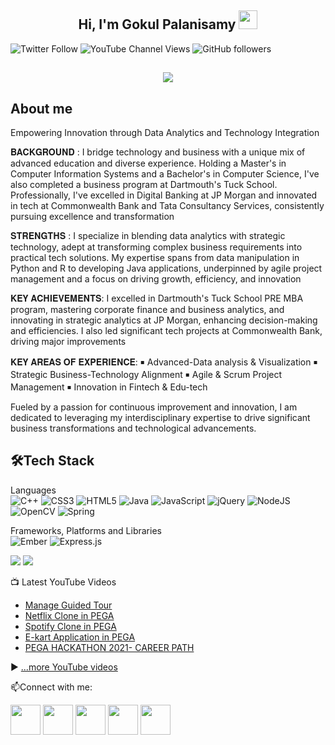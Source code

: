 <h2 align="center">Hi, I'm Gokul Palanisamy  <img src="https://user-images.githubusercontent.com/39955420/147578264-bae0526c-028a-49d2-8af8-d08bb4edbd2a.gif" height="30" width="30"></h2>
 
![Twitter Follow](https://img.shields.io/twitter/follow/beinggokulajith?style=social) 
![YouTube Channel Views](https://img.shields.io/youtube/channel/views/UCp7MAhWks1xQaclOLx1Fg8Q?style=social) 
![GitHub followers](https://img.shields.io/github/followers/Gokul-06?style=social)

<h2 align="center"><img src="https://user-images.githubusercontent.com/55435648/147823566-9c3f90d4-7f2f-48e0-85f5-f718c00279d5.gif"></h2>

<h2>About me</h2>

Empowering Innovation through Data Analytics and Technology Integration 

𝐁𝐀𝐂𝐊𝐆𝐑𝐎𝐔𝐍𝐃 : I bridge technology and business with a unique mix of advanced education and diverse experience. Holding a Master's in Computer Information Systems and a Bachelor's in Computer Science, I've also completed a business program at Dartmouth's Tuck School. Professionally, I've excelled in Digital Banking at JP Morgan and innovated in tech at Commonwealth Bank and Tata Consultancy Services, consistently pursuing excellence and transformation

𝐒𝐓𝐑𝐄𝐍𝐆𝐓𝐇𝐒 : I specialize in blending data analytics with strategic technology, adept at transforming complex business requirements into practical tech solutions. My expertise spans from data manipulation in Python and R to developing Java applications, underpinned by agile project management and a focus on driving growth, efficiency, and innovation

𝐊𝐄𝐘 𝐀𝐂𝐇𝐈𝐄𝐕𝐄𝐌𝐄𝐍𝐓𝐒:
I excelled in Dartmouth's Tuck School PRE MBA program, mastering corporate finance and business analytics, and innovating in strategic analytics at JP Morgan, enhancing decision-making and efficiencies. I also led significant tech projects at Commonwealth Bank, driving major improvements

𝐊𝐄𝐘 𝐀𝐑𝐄𝐀𝐒 𝐎𝐅 𝐄𝐗𝐏𝐄𝐑𝐈𝐄𝐍𝐂𝐄: 
￭ Advanced-Data analysis & Visualization
￭ Strategic Business-Technology Alignment
￭ Agile & Scrum Project Management
￭ Innovation in Fintech & Edu-tech

Fueled by a passion for continuous improvement and innovation, I am dedicated to leveraging my interdisciplinary expertise to drive significant business transformations and technological advancements.


<h2>🛠Tech Stack</h2>

Languages  
![C++](https://img.shields.io/badge/c++-%2300599C.svg?style=for-the-badge&logo=c%2B%2B&logoColor=white)
![CSS3](https://img.shields.io/badge/css3-%231572B6.svg?style=for-the-badge&logo=css3&logoColor=white)
![HTML5](https://img.shields.io/badge/html5-%23E34F26.svg?style=for-the-badge&logo=html5&logoColor=white)
![Java](https://img.shields.io/badge/java-%23ED8B00.svg?style=for-the-badge&logo=java&logoColor=white)
![JavaScript](https://img.shields.io/badge/javascript-%23323330.svg?style=for-the-badge&logo=javascript&logoColor=%23F7DF1E)
![jQuery](https://img.shields.io/badge/jquery-%230769AD.svg?style=for-the-badge&logo=jquery&logoColor=white)
![NodeJS](https://img.shields.io/badge/node.js-6DA55F?style=for-the-badge&logo=node.js&logoColor=white)
![OpenCV](https://img.shields.io/badge/opencv-%23white.svg?style=for-the-badge&logo=opencv&logoColor=white)
![Spring](https://img.shields.io/badge/spring-%236DB33F.svg?style=for-the-badge&logo=spring&logoColor=white)

Frameworks, Platforms and Libraries  
![Ember](https://img.shields.io/badge/ember-1C1E24?style=for-the-badge&logo=ember.js&logoColor=#D04A37)
![Express.js](https://img.shields.io/badge/express.js-%23404d59.svg?style=for-the-badge&logo=express&logoColor=%2361DAFB)


[![](https://raw.githubusercontent.com/rishikagupta2468/rishikagupta2468/main/profile-summary-card-output/monokai/1-repos-per-language.svg)](https://github.com/vn7n24fzkq/github-profile-summary-cards) [![](https://raw.githubusercontent.com/rishikagupta2468/rishikagupta2468/main/profile-summary-card-output/monokai/2-most-commit-language.svg)](https://github.com/vn7n24fzkq/github-profile-summary-cards)


📺 Latest YouTube Videos

<!-- YOUTUBE-VIDEOS-LIST:START -->
- [Manage Guided Tour](https://www.youtube.com/watch?v=AuRSAEEp9DI)
- [Netflix Clone in PEGA](https://www.youtube.com/watch?v=9kfGVxKLpKw)
- [Spotify Clone in PEGA](https://www.youtube.com/watch?v=SdqNg-qXgcw)
- [E-kart Application in PEGA ](https://www.youtube.com/watch?v=mQpyfs2WijI)
- [PEGA HACKATHON 2021- CAREER PATH](https://www.youtube.com/watch?v=QVZ53iUfBh4)
<!-- YOUTUBE-VIDEOS-LIST:END -->


▶ [...more YouTube videos](https://www.youtube.com/channel/UCp7MAhWks1xQaclOLx1Fg8Q/videos)




📫Connect with me:


[<img src="https://user-images.githubusercontent.com/39955420/147572655-e5feabb1-2a36-467c-9906-1fc66d606b41.png" height="48" width="48">](https://www.linkedin.com/in/gokulp/) 
[<img src="https://user-images.githubusercontent.com/39955420/147572505-a0f98499-2d13-4149-a68a-a66f7ebe0e23.png" height="48" width="48">](https://twitter.com/beinggokulajith) 
[<img src="https://user-images.githubusercontent.com/39955420/147572399-e0dbf2e9-ea53-4341-8bb7-013f37a5d4ff.png" height="48" width="48">](https://www.youtube.com/channel/UCp7MAhWks1xQaclOLx1Fg8Q/videos) 
[<img src="https://user-images.githubusercontent.com/39955420/147611479-36ad6cd0-3b53-4d46-8035-0bd940e01a57.png" height="48" width="48">](mailto:gokulajith80@gmail.com)
[<img src="https://user-images.githubusercontent.com/39955420/147572858-093e11d5-c974-43de-9795-f328d4cda097.png" height="48" width="48">](https://www.instagram.com/_gokulpalanisamy_/)


